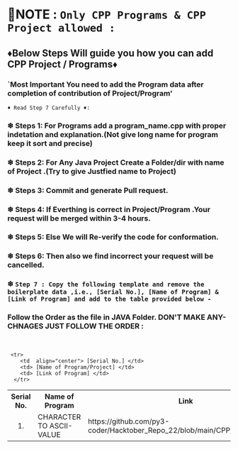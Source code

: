 <!--------------------------------------------------------------------------------------------------------------------------------------------------------------> 
# 📢NOTE : `Only CPP Programs & CPP Project allowed :`
## ♦Below Steps Will guide you how you can add CPP Project / Programs♦ 
### `Most Important You need to add the Program data after completion of contribution of Project/Program'
`♦ Read Step 7 Carefully ♦: `

### ❄ Steps 1: For Programs add a program_name.cpp with proper indetation and explanation.(Not give long name for program keep it sort and precise)
### ❄ Steps 2: For Any Java Project Create a Folder/dir with name of Project .(Try to give Justfied name to Project)
### ❄ Steps 3: Commit and generate Pull request.
### ❄ Steps 4: If Everthing is correct in Project/Program .Your request will be merged within 3-4 hours.
### ❄ Steps 5: Else We will Re-verify the code for conformation.
### ❄ Steps 6: Then also we find incorrect your request will be cancelled.


### ❄ `Step 7 : Copy the following template and remove the boilerplate data ,i.e., [Serial No.], [Name of Program] & [Link of Program] and add to the table provided below -` 
### Follow the Order as the file in JAVA Folder. DON'T MAKE ANY-CHNAGES JUST FOLLOW THE ORDER :
<br>

```
 <tr>
    <td  align="center"> [Serial No.] </td>
    <td> [Name of Program/Project] </td>
    <td> [Link of Program] </td>
  </tr>
```

<table align = "center">
  <tr>
    <th align="center">Serial No.</th>
    <th>Name of Program</th>
    <th>Link</th>
  </tr>
<!--------------------------------------------------------------------------------------------------------------------------------------------------------------> 
<!-------------------------------DO NOT EDIT ANYTHING BEFORE THIS LINE (INCLUSIVE)------------------------------------------------------------------------------> 
<!------JUST FOLLOW THE ORDER OF FILE AS IT IS IN CPP FOLDER AFTER CONTRIBUTION YOUR FOLDER/FILE GOT THE POSTION IN FOLDER(MAKE SURE YOU ADD AFTER SEEING BEFOR AND AFTER PROGRAM---------------HOPE YOU ALL WILL FOLLOW------> 
  <tr>
    <td  align="center"> 1. </td>
    <td>CHARACTER TO ASCII-VALUE</td>
    <td>https://github.com/py3-coder/Hacktober_Repo_22/blob/main/CPP/ASCIIvalue.cpp</td>
  </tr>
 
 
 <!-- ADD THE TEMPLATE BELOW -->
  
  
</table>
